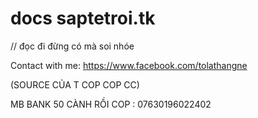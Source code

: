 # docs saptetroi.tk 

// đọc đi đừng có mà soi nhóe



Contact with me: https://www.facebook.com/tolathangne




(SOURCE CỦA T COP COP CC)


MB BANK 50 CÀNH RỒI COP : 07630196022402
